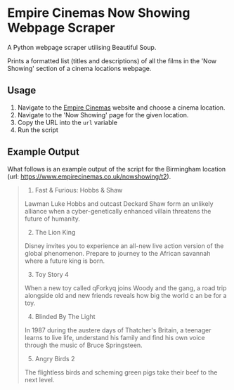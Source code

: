 # Empire Cinemas Now Showing Webpage Scraper
A Python webpage scraper utilising Beautiful Soup.

Prints a formatted list (titles and descriptions) of all the films in the 'Now Showing' section of a cinema locations webpage.

## Usage
1. Navigate to the [Empire Cinemas](https://www.empirecinemas.co.uk/) website and choose a cinema location.
2. Navigate to the 'Now Showing' page for the given location.
3. Copy the URL into the `url` variable
4. Run the script

## Example Output
What follows is an example output of the script for the Birmingham location (url: https://www.empirecinemas.co.uk/nowshowing/t2).

>1) Fast & Furious: Hobbs & Shaw                                                                                              
>                                                                                                                             
>Lawman Luke Hobbs and outcast Deckard Shaw form an unlikely alliance when a cyber-genetically enhanced villain threatens the 
>future of humanity.                                                                                                          
>                                                                                                                             
>2) The Lion King                                                                                                             
>                                                                                                                             
>Disney invites you to experience an all-new live action version of the global phenomenon.  Prepare to journey to the African 
>savannah where a future king is born.                                                                                        
>                                                                                                                             
>3) Toy Story 4                                                                                                               
>                                                                                                                             
>When a new toy called qForkyq joins Woody and the gang, a road trip alongside old and new friends reveals how big the world c
>an be for a toy.                                                                                                             
>                                                                                                                             
>4) Blinded By The Light                                                                                                      
>                                                                                                                             
>In 1987 during the austere days of Thatcher's Britain, a teenager learns to live life, understand his family and find his own
> voice through the music of Bruce Springsteen.                                                                               
>                                                                                                                             
>5) Angry Birds 2                                                                                                             
>                                                                                                                             
>The flightless birds and scheming green pigs take their beef to the next level.
